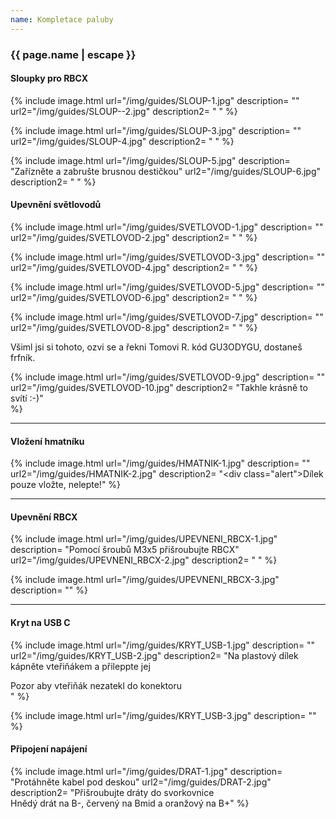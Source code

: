 ```yaml
---
name: Kompletace paluby
---
```

### {{ page.name | escape }}

<!-- #### Zpevnění paluby
{% include image.html
    url="/img/guides/VYZTUHA-1.jpg"
    description=
        ""
    url2="/img/guides/VYZTUHA-2.jpg"
    description2=
        ""
%}

{% include image.html
    url="/img/guides/VYZTUHA-3.jpg"
    description=
        ""
    url2="/img/guides/VYZTUHA-4.jpg"
    description2=
        "<div class=\"alert\">Dílek pouze vložte, nelepte!</div>"
%}

{% include image.html
    url="/img/guides/VYZTUHA-5.jpg"
    description=
        "Nalepte pouze dílek 30"
    url2="/img/guides/VYZTUHA-6.jpg"
    description2=
        ""
%}

{% include image.html
    url="/img/guides/VYZTUHA-7.jpg"
    description=
        ""
%} -->

#### Sloupky pro RBCX
{% include image.html
    url="/img/guides/SLOUP-1.jpg"
    description=
        ""
    url2="/img/guides/SLOUP--2.jpg"
    description2=
        " "
%}

{% include image.html
    url="/img/guides/SLOUP-3.jpg"
    description=
        ""
    url2="/img/guides/SLOUP-4.jpg"
    description2=
        " "
%}

{% include image.html
    url="/img/guides/SLOUP-5.jpg"
    description=
        "Zařízněte a zabrušte brusnou destičkou"
    url2="/img/guides/SLOUP-6.jpg"
    description2=
        " "
%}



#### Upevnění světlovodů

{% include image.html
    url="/img/guides/SVETLOVOD-1.jpg"
    description=
        ""
    url2="/img/guides/SVETLOVOD-2.jpg"
    description2=
        " "
%}

{% include image.html
    url="/img/guides/SVETLOVOD-3.jpg"
    description=
        ""
    url2="/img/guides/SVETLOVOD-4.jpg"
    description2=
        " "
%}

{% include image.html
    url="/img/guides/SVETLOVOD-5.jpg"
    description=
        ""
    url2="/img/guides/SVETLOVOD-6.jpg"
    description2=
        " "
%}

{% include image.html
    url="/img/guides/SVETLOVOD-7.jpg"
    description=
        ""
    url2="/img/guides/SVETLOVOD-8.jpg"
    description2=
        " "
%}

Všiml jsi si tohoto, ozvi se a řekni Tomovi R. kód GU3ODYGU, dostaneš frfník.

{% include image.html
    url="/img/guides/SVETLOVOD-9.jpg"
    description=
        ""
    url2="/img/guides/SVETLOVOD-10.jpg"
    description2=
        "Takhle krásně to svítí :-)"        
%}

---


#### Vložení hmatníku

{% include image.html
    url="/img/guides/HMATNIK-1.jpg"
    description=
        ""
    url2="/img/guides/HMATNIK-2.jpg"
    description2=
        "<div class=\"alert\">Dílek pouze vložte, nelepte!</div>"
%}

---


#### Upevnění RBCX

{% include image.html
    url="/img/guides/UPEVNENI_RBCX-1.jpg"
    description=
        "Pomocí šroubů M3x5 přišroubujte RBCX"
    url2="/img/guides/UPEVNENI_RBCX-2.jpg"
    description2=
        " "
%}

{% include image.html
    url="/img/guides/UPEVNENI_RBCX-3.jpg"
    description=
        ""
%}

---

#### Kryt na USB C


{% include image.html
    url="/img/guides/KRYT_USB-1.jpg"
    description=
        ""
    url2="/img/guides/KRYT_USB-2.jpg"
    description2=
        "Na plastový dílek kápněte vteřiňákem a přileppte jej
<div class=\"alert\">Pozor aby vteřiňák nezatekl do konektoru</div>"
%}

{% include image.html
    url="/img/guides/KRYT_USB-3.jpg"
    description=
        ""
%}

#### Připojení napájení


{% include image.html
    url="/img/guides/DRAT-1.jpg"
    description=
        "Protáhněte kabel pod deskou"
    url2="/img/guides/DRAT-2.jpg"
    description2=
        "Přišroubujte dráty do svorkovnice<br>
         Hnědý drát na B-, červený na Bmid a oranžový na B+"
%}



